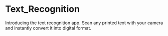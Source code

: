 # Text_Recognition
Introducing the text recognition app. Scan any printed text with your camera and instantly convert it into digital format.
